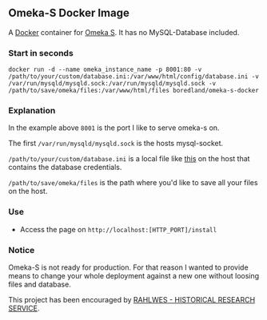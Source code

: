 ## Omeka-S Docker Image

A [Docker](https://www.docker.com/) container for [Omeka S](https://github.com/omeka/omeka-s). It has no MySQL-Database included.

### Start in seconds
`docker run -d --name omeka_instance_name -p 8001:80 -v /path/to/your/custom/database.ini:/var/www/html/config/database.ini -v /var/run/mysqld/mysqld.sock:/var/run/mysqld/mysqld.sock -v /path/to/save/omeka/files:/var/www/html/files boredland/omeka-s-docker`

### Explanation
In the example above `8001` is the port I like to serve omeka-s on. 

The first `/var/run/mysqld/mysqld.sock` is the hosts mysql-socket.

`/path/to/your/custom/database.ini` is a local file like [this](https://github.com/boredland/omeka-s-docker/blob/master/files/database.ini) on the host that contains the database credentials.

`/path/to/save/omeka/files` is the path where you'd like to save all your files on the host.

### Use
- Access the page on `http://localhost:[HTTP_PORT]/install`

### Notice
Omeka-S is not ready for production. For that reason I wanted to provide means to change your whole deployment against a new one without loosing files and database.

This project has been encouraged by [RAHLWES - HISTORICAL RESEARCH SERVICE](https://rahlwes.eu/).
